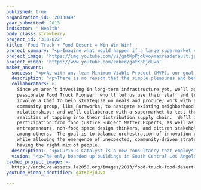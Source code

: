 ```yaml
---
published: true
organization_id: '2013049'
year_submitted: 2013
indicator: ' Health'
body_class: strawberry
project_id: '3102022'
title: 'Food Truck + Food Desert = Win Win Win! '
project_summary: "<p>Imagine what would happen if a large supermarket chain deployed a small fleet of re-imagined food trucks into the neighborhoods lacking access to fresh, healthy meals - neighborhoods where dialysis centers are popping up faster than the fast food joints that surround them...</p>                                                                                                                                           \r\n\r\n<p>Food deserts are the perfect storm of many social, political, and economic factors, not just access.  Many families simply can’t afford more nutritious foods, whether from traditional supermarkets or farmers markets, which have become more upscale than democratizing; single-parent or so-called latch-key homes often lack time to prepare truly healthy meals; and years of compounded challenges have meant that many residents of food deserts no longer know how to cook fresh, tasty meals from scratch.</p>                                                                                                                                           \r\n\r\n<p>Food trucks in Los Angeles have been the province of the upper-middle classes – serving up specialty foods to those who can track their locations on Twitter via smartphones and word-of-mouth.  But if we reframe the basic notion of food trucks, we have the potential to reach populations in need and can deliver much more than just mobile grocers, which are cropping up in places like Boston, Chicago, and Seattle.  The massive scale of Los Angeles, prototypical of a mega-city defined by its sprawl, calls for a more versatile solution to address the complex dynamics underlying the health crisis spreading in food deserts. </p>                                                                     \r\n\r\n<p>Enter Curious Catalyst.  We’re a unique consultancy – more Swiss Army knife than agency - using agile and lean methodologies, credited for revolutionizing change in technology, to explore and rapidly iterate within urban solution spaces.  We believe that the old methods of top-down urban planning are worse than outdated – they’re irresponsible. Our cities are changing so fast that we must use new approaches to experiment, refine, and address real-time, relevant solutions for our communities.</p>                                                                                                  \r\n\r\n<p>Picture an established supermarket chain, in need of new revenue streams but unwilling to take a chance in less economically-developed neighborhoods.  Now, consider the movers and shakers in that community who dream of opening restaurants, sharing recipes, and feeding their families back to top health.  Finally, how might we work with the existing Mom and Pop corner stores, who can’t afford to lose business to new markets, even ones that offer healthy alternatives.  Until now, no one has considered how to come up with a win-win-win situation.  But Curious Catalyst specializes in finding new middle ground, which benefits all stakeholders.</p>                                                                                                                                      \r\n\r\n<p>The CC Food Desert Food Truck pilot will explore how to leverage the distribution chain of an established supermarket brand, to offer prices that truly compete with fast food meals for the first time.  In addition to fresh fruits and vegetables, the CC Food Desert Food Trucks will provide a selection of prepared foods to help introduce new flavors and recipes, for families who may not have time to cook.  We’ll explore highlighting local LA chefs from different communities who promote simple, delicious, straightforward healthy eating. And, in order not to drive out neighborhood businesses, we will test partnering with existing bodegas and corner stores to set up regular schedules in an effort to drive more business.  In the long run, we can even imagine using the trucks to truly catalyze change, letting the supermarket use the existing bodegas as mini-marts while the trucks move on to a new section of the neighborhood!</p>                                                                                                                                          \r\n\r\n<p>Given that lack of access to basic nutrition impacts the ability to maintain engagement in education, long-term health forecasts, and stable employment potential, enabling regular access to fresh foods and education around eating habits can rebuild a foundation of wellness in food deserts.  A modest investment in offering true food security has major impact later on the cost of medical services provided by the city, as well as the opportunities then available to the residents of lower income neighborhoods.  And this kind of health intervention is not only good for us but also a way to fuel social connectedness – food trucks are fun!</p>"
project_image: 'https://img.youtube.com/vi/gatKpPjdUvo/maxresdefault.jpg'
project_video: 'https://www.youtube.com/embed/gatKpPjdUvo'
maker_answers:
  success: "<p>As with any lean Minimum Viable Product (MVP), our goal is to learn what resonates in the community and with all stakeholders and what needs to be adjusted – with both qualitative and quantitative data. The food truck is only one method of using a more distributed approach to bringing healthier options into food deserts.  So, the primary goal is to demonstrate the potential, both socially and economically, for this method of disrupting the cyclical, endemic challenges that comprise food deserts – bringing access to healthier foods as well as opportunity to gain employment as part of the changing landscape and ecosystem. </p>\r\n\r\n<p>In this sprint, we will test several elements of how food trucks promote health and food security in food deserts.  These parameters could include: the variety of fresh produce SKUs and prepared meals; whether healthy frozen foods are more easily sampled; ways to collaborate within the existing neighborhood structures with Mom and Pop businesses; possible models for franchise versus scaling a fleet; using rotating trucks to catalyze small bodegas as micro-mart locations for major markets; and the kind of POP materials needed to make the offering attractive and informative.  </p>\r\n\r\n<p>The sprint may be evaluated on several elements of the test, depending on how we define the MVP: cost of providing an affordable, healthy meal for a family as compared to a fast food option; interest and uptake of these meals; percentage of fresh produce purchased versus prepared food; interest in recipes handed out from the truck; buzz in the neighborhood around the idea and return visits to the truck.  Analysis will be conducted at the end of the prototyping phase, with an eye to short-term and long-term scaling indicators.</p>\r\n\r\n<p>A successful MVP is one that points the direction for the next sprint, providing new data and discovery about hypotheses, and gains traction from the community around the core proposition.  Needless to say, food deserts are not a new problem.  And various groups have attempted to make a dent in the issues and impact on Los Angeles.  We deeply believe that it’s time for a new approach.  So, rather than evaluating this effort merely on what works and what doesn’t in the MVP, Curious Catalyst will consider this a successful sprint if we demonstrate the potential for this new agile urban method to tackling the complexity of the entrenched food desert challenge. </p>"
  description: "<p>There is no reason that the simple pleasures and benefits of fresh food that are enjoyed by citizens in Santa Monica can’t be found in any other corner of the city.  Like a small house that is expanded room by room, until the wiring is a disastrous fire hazard, the LA sprawl has created pockets of neglect that leave citizens with unequal opportunity and weaker connections to the prosperity that the rest of Los Angeles enjoys.</p>\r\n\r\n<p>And childhood obesity is a problem that is having a tremendous impact on not only the state's physical health but also its financial health.  According to a report by the UCLA Center for Health Policy Research and the California Center for Public Health Advocacy, California spends more than $21 billion in public and private money on healthcare and other costs because of obesity, which increases the risk of diabetes, high blood pressure and other diseases later in life.  Access to better basic nutrition tends to prevent longer-term chronic diseases, adding a buffer against the ramifications of lack of insurance.</p>\r\n\r\n<p>The CC Food Desert Food Truck project will prove that it’s possible to bring affordable access to fresh, healthy foods into neighborhoods in South or Central Los Angeles through new approaches, while exploring ways that the trucks could deliver even more benefit.  For example, a fleet of trucks could: create new jobs, provide education around eating habits and the causes of childhood diabetes and heart disease, offer new flavors and cuisines in areas where fast food is the only option, and create a sense of festivity with a regular schedule, building more social cohesion into neighborhoods.  </p>\r\n\r\n<p>But this is just the beginning.  Los Angeles could fast be positioned as a leading innovator in food security issues, by taking this rapid iteration approach in the context of public/private partnership – testing everything from multi-use trucks (meals combined with basic health monitoring from time-to-time) to franchises for anyone interested in starting a new business.  The point is to START!  We can’t wait for more task force reports or think tank strategies.  Involving residents in creating the city in which they want to thrive would be a success in itself.  We give power back to the people, while we facilitate a vision for a healthier Los Angeles.</p>"
  collaborators: >-
    Since we aren’t investing in long-term infrastructure yet, we’ll approach a
    passionate Food Truck Pioneer, who'll let us use their staff and truck;
    involve a Chef to help strategize on meals and produce; work with a
    community group, like Farmworks, to navigate existing neighborhood
    relationships; and we’ll collaborate with a supermarket to test the
    realities of tapping into their distribution supply chain.  We’ll invite
    participation from food justice Subject Matter Experts, as well as food
    entrepreneurs, non-food space design thinkers, and citizen stakeholders
    among others.  The goal is to balance orchestration of innovation processes
    while allowing the emergence of unexpected, community-driven strategies by
    having the right mix of people.
  description1: "<p>Curious Catalyst is a new consultancy that employs agile and lean methodologies typically associated with disruption in ICT to drive transformation and innovation in urban planning.  Composed of a senior corps of emerging platform strategists, Curious Catalyst engages subject matter expertise as well as citizen stakeholders to develop breakthrough MVPs.  We use a license model to incentivize project pioneers to open the core of the solutions we develop to other mega-cities.  For example, when we design a business model for addressing food deserts in Los Angeles, the plug-and-play core “Experience Blueprint” will be released to other cities for a nominal license fee; this positions the pioneers as leaders in a given area of urban challenge but benefits the broader global community while providing upside to the initial stakeholder.  And we provide consulting services for localization and contextual adjustment.</p>\r\n\r\n<p>This disruptive business model was developed by founder, Kaz Brecher, as part of an accelerator project at THNK, the new Amsterdam School for Creative Leadership. The members of the Curious Catalyst team have collectively worked on strategy and implementation of solutions for everyone from the Library of Congress to Microsoft, and Disney to Oprah.  We’ve done hundreds of agile sprints in emerging platforms, and our expertise is easily applied to the complexities of urban challenges facing Los Angeles.</p>\r\n\r\n<p>The company has garnered support from some of the top architects and urban developers in the world, as we’re building our Advisory Board.  And as passionate believers in user-centered design, we are committed to genuine collaboration with all constituencies when developing approaches to these solutions.</p>"
  vision: "<p>The only boarded up buildings in South Central Los Angeles will be the old dialysis centers, a reminder of services no longer needed.  Food truck drivers will be as beloved a neighborhood institution as the ice cream truck driver of the 1950s was. The cost of chronic health care needs will have dropped significantly, and more taxpayer dollars can be reallocated to community gardens and planting food forests along parkways.  </p>\r\n\r\n<p>Los Angeles will see a decrease in rates of childhood obesity and Type 2 diabetes, an increase in high school graduates from neighborhoods formerly known as food deserts, and the proliferation of new small businesses focused on food, from corner stores to restaurants to artisan goods.  Disparities in chronic diseases and health outcomes between those living inside and outside of the food deserts of the past would be indistinguishable.</p>\r\n\r\n<p>As basic nutritional needs are met in every corner of the city, today’s young people and families will be better able to contribute to their own prosperity – pursuing educational and employment opportunities, giving back in their own neighborhoods, and shaping the next 50 years of Los Angeles.</p>"
cached_project_image: >-
  https://archive-assets.la2050.org/images/2013/food-truck-food-desert-=-win-win-win/img.youtube.com/vi/gatKpPjdUvo/maxresdefault.jpg
youtube_video_identifier: gatKpPjdUvo

---
```

